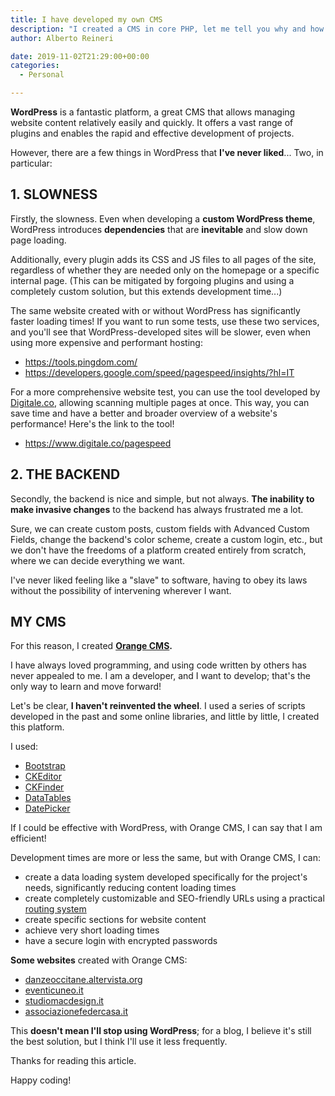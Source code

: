 ```yaml
---
title: I have developed my own CMS
description: "I created a CMS in core PHP, let me tell you why and how I did it."
author: Alberto Reineri

date: 2019-11-02T21:29:00+00:00
categories:
  - Personal

---
```


**WordPress** is a fantastic platform, a great CMS that allows managing website content relatively easily and quickly. It offers a vast range of plugins and enables the rapid and effective development of projects.

However, there are a few things in WordPress that **I've never liked**... Two, in particular:

## 1. SLOWNESS

Firstly, the slowness. Even when developing a **custom WordPress theme**, WordPress introduces **dependencies** that are **inevitable** and slow down page loading.

Additionally, every plugin adds its CSS and JS files to all pages of the site, regardless of whether they are needed only on the homepage or a specific internal page. (This can be mitigated by forgoing plugins and using a completely custom solution, but this extends development time...)

The same website created with or without WordPress has significantly faster loading times! If you want to run some tests, use these two services, and you'll see that WordPress-developed sites will be slower, even when using more expensive and performant hosting:

  * <https://tools.pingdom.com/>
  * <https://developers.google.com/speed/pagespeed/insights/?hl=IT>

For a more comprehensive website test, you can use the tool developed by [Digitale.co][1], allowing scanning multiple pages at once. This way, you can save time and have a better and broader overview of a website's performance! Here's the link to the tool!

  * <a href="https://www.digitale.co/pagespeed" target="_blank" rel="noreferrer noopener nofollow">https://www.digitale.co/pagespeed</a>

## 2. THE BACKEND

Secondly, the backend is nice and simple, but not always. **The inability to make invasive changes** to the backend has always frustrated me a lot.

Sure, we can create custom posts, custom fields with Advanced Custom Fields, change the backend's color scheme, create a custom login, etc., but we don't have the freedoms of a platform created entirely from scratch, where we can decide everything we want.

I've never liked feeling like a "slave" to software, having to obey its laws without the possibility of intervening wherever I want.

## MY CMS

For this reason, I created **<a href="/orange" target="_blank" rel="noreferrer noopener">Orange CMS</a>.**

I have always loved programming, and using code written by others has never appealed to me. I am a developer, and I want to develop; that's the only way to learn and move forward!

Let's be clear, **I haven't reinvented the wheel**. I used a series of scripts developed in the past and some online libraries, and little by little, I created this platform.

I used:

  * <a href="https://getbootstrap.com/" target="_blank" rel="noreferrer noopener">Bootstrap</a>
  * <a href="https://ckeditor.com/" target="_blank" rel="noreferrer noopener">CKEditor</a>
  * <a href="https://ckeditor.com/ckfinder/" target="_blank" rel="noreferrer noopener">CKFinder</a>
  * <a href="https://datatables.net/" target="_blank" rel="noreferrer noopener">DataTables</a>
  * <a href="https://fengyuanchen.github.io/datepicker/" target="_blank" rel="noreferrer noopener">DatePicker</a>

If I could be effective with WordPress, with Orange CMS, I can say that I am efficient!

Development times are more or less the same, but with Orange CMS, I can:

  * create a data loading system developed specifically for the project's needs, significantly reducing content loading times
  * create completely customizable and SEO-friendly URLs using a practical [routing system][2]
  * create specific sections for website content
  * achieve very short loading times
  * have a secure login with encrypted passwords

**Some websites** created with Orange CMS:

  * <a href="http://danzeoccitane.altervista.org/" target="_blank" rel="noreferrer noopener">danzeoccitane.altervista.org</a>
  * <a href="http://eventicuneo.it/" target="_blank" rel="noreferrer noopener">eventicuneo.it</a>
  * <a href="http://studiomacdesign.it/" target="_blank" rel="noreferrer noopener">studiomacdesign.it</a>
  * <a href="http://associazionefedercasa.it/" target="_blank" rel="noreferrer noopener">associazionefedercasa.it</a>

This **doesn't mean I'll stop using WordPress**; for a blog, I believe it's still the best solution, but I think I'll use it less frequently.

Thanks for reading this article.

Happy coding!

 [1]: https://www.digitale.co/
 [2]: /en/blog/simple-php-routing/